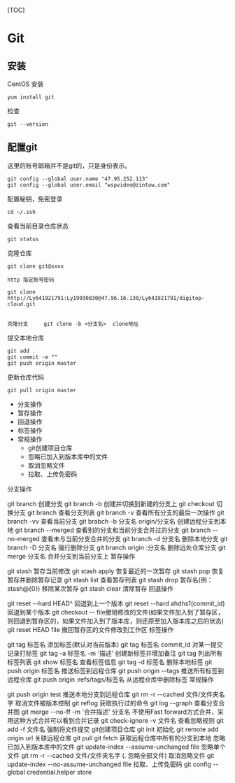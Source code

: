 [TOC]

# Git

## 安装

CentOS 安装

    yum install git

检查

    git --version

## 配置git

这里的账号邮箱并不是git的，只是身份表示。

    git config --global user.name "47.95.252.113"
    git config --global user.email "wspvideo@zintow.com"

配置秘钥，免密登录

    cd ~/.ssh





查看当前目录仓库状态

	git status
	
克隆仓库

	git clone git@xxxx

	http 指定账号密码

	git clone http://Ly641921791:Ly19930830@47.96.16.130/Ly641921791/digitop-cloud.git
	
	
	克隆分支     git clone -b <分支名>  clone地址
	
提交本地仓库

	git add .
	git commit -m ""
	git push origin master


更新仓库代码

    git pull origin master
    
    
    
    
    
- 分支操作
- 暂存操作
- 回退操作
- 标签操作
- 常规操作
	- git创建项目仓库
	- 忽略已加入到版本库中的文件
	- 取消忽略文件
	- 拉取、上传免密码
	
分支操作

git branch 创建分支
git branch -b 创建并切换到新建的分支上
git checkout 切换分支
git branch 查看分支列表
git branch -v 查看所有分支的最后一次操作
git branch -vv 查看当前分支
git brabch -b 分支名 origin/分支名 创建远程分支到本地
git branch --merged 查看别的分支和当前分支合并过的分支
git branch --no-merged 查看未与当前分支合并的分支
git branch -d 分支名 删除本地分支
git branch -D 分支名 强行删除分支
git branch origin :分支名 删除远处仓库分支
git merge 分支名 合并分支到当前分支上
暂存操作

git stash 暂存当前修改
git stash apply 恢复最近的一次暂存
git stash pop 恢复暂存并删除暂存记录
git stash list 查看暂存列表
git stash drop 暂存名(例：stash@{0}) 移除某次暂存
git stash clear 清除暂存
回退操作

git reset --hard HEAD^ 回退到上一个版本
git reset --hard ahdhs1(commit_id) 回退到某个版本
git checkout -- file撤销修改的文件(如果文件加入到了暂存区，则回退到暂存区的，如果文件加入到了版本库，则还原至加入版本库之后的状态)
git reset HEAD file 撤回暂存区的文件修改到工作区
标签操作

git tag 标签名 添加标签(默认对当前版本)
git tag 标签名 commit_id 对某一提交记录打标签
git tag -a 标签名 -m '描述' 创建新标签并增加备注
git tag 列出所有标签列表
git show 标签名 查看标签信息
git tag -d 标签名 删除本地标签
git push origin 标签名 推送标签到远程仓库
git push origin --tags 推送所有标签到远程仓库
git push origin :refs/tags/标签名 从远程仓库中删除标签
常规操作

git push origin test 推送本地分支到远程仓库
git rm -r --cached 文件/文件夹名字 取消文件被版本控制
git reflog 获取执行过的命令
git log --graph 查看分支合并图
git merge --no-ff -m '合并描述' 分支名 不使用Fast forward方式合并，采用这种方式合并可以看到合并记录
git check-ignore -v 文件名 查看忽略规则
git add -f 文件名 强制将文件提交
git创建项目仓库
git init 初始化
git remote add origin url 关联远程仓库
git pull
git fetch 获取远程仓库中所有的分支到本地
忽略已加入到版本库中的文件
git update-index --assume-unchanged file 忽略单个文件
git rm -r --cached 文件/文件夹名字 (. 忽略全部文件)
取消忽略文件
git update-index --no-assume-unchanged file
拉取、上传免密码
git config --global credential.helper store